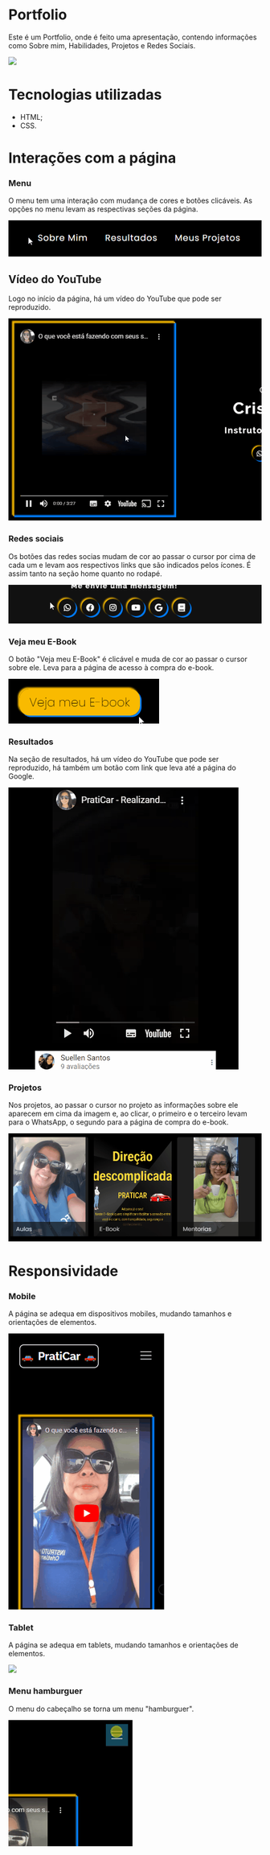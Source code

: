 # Portfolio
Este é um Portfolio, onde é feito uma apresentação, contendo informações como Sobre mim, Habilidades, Projetos e Redes Sociais.

<img src="./src/images/praticar-desktop.gif">

# Tecnologias utilizadas
- HTML;
- CSS.

# Interações com a página

### Menu
O menu tem uma interação com mudança de cores e botões clicáveis. As opções no menu levam as respectivas seções da página.

<img src="./src/images/praticar-menu.gif">

## Vídeo do YouTube

Logo no início da página, há um vídeo do YouTube que pode ser reproduzido.

<img src="./src/images/praticar-video-inicio.gif">

### Redes sociais
Os botões das redes socias mudam de cor ao passar o cursor por cima de cada um e levam aos respectivos links que são indicados pelos ícones. É assim tanto na seção home quanto no rodapé.

<img src="./src/images/praticar-botoes-contatos.gif">


### Veja meu E-Book
O botão "Veja meu E-Book" é clicável e muda de cor ao passar o cursor sobre ele. Leva para a página de acesso à compra do e-book.

<img src="./src/images/praticar-botao-e-book.gif">


### Resultados
Na seção de resultados, há um vídeo do YouTube que pode ser reproduzido, há também um botão com link que leva até a página do Google.

<img src="./src/images/praticar-resultados.gif">

### Projetos
Nos projetos, ao passar o cursor no projeto as informações sobre ele aparecem em cima da imagem e, ao clicar, o primeiro e o terceiro levam para o WhatsApp, o segundo para a página de compra do e-book.

<img src="./src/images/praticar-projetos.gif">

# Responsividade

### Mobile
A página se adequa em dispositivos mobiles, mudando tamanhos e orientações de elementos. 

<img src="./src/images/praticar-mobile.gif">

### Tablet
A página se adequa em tablets, mudando tamanhos e orientações de elementos.

<img src="./src/images/praticar-tablet.gif">

### Menu hamburguer
O menu do cabeçalho se torna um menu "hamburguer".

<img src="./src/images/praticar-menu-hamburguer.gif">